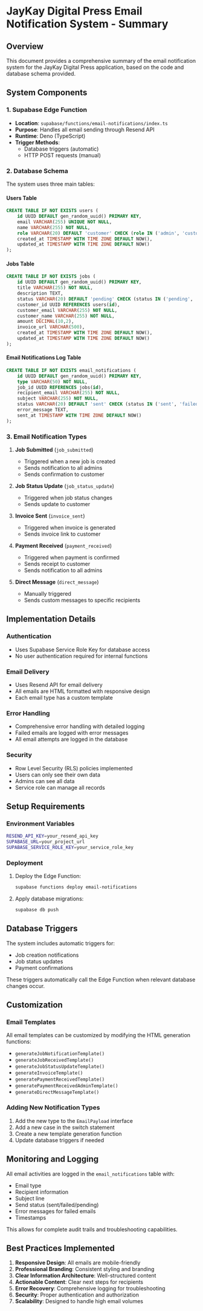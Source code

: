 # JayKay Digital Press Email Notification System - Summary

## Overview

This document provides a comprehensive summary of the email notification system for the JayKay Digital Press application, based on the code and database schema provided.

## System Components

### 1. Supabase Edge Function

- **Location**: `supabase/functions/email-notifications/index.ts`
- **Purpose**: Handles all email sending through Resend API
- **Runtime**: Deno (TypeScript)
- **Trigger Methods**:
  - Database triggers (automatic)
  - HTTP POST requests (manual)

### 2. Database Schema

The system uses three main tables:

#### Users Table

```sql
CREATE TABLE IF NOT EXISTS users (
    id UUID DEFAULT gen_random_uuid() PRIMARY KEY,
    email VARCHAR(255) UNIQUE NOT NULL,
    name VARCHAR(255) NOT NULL,
    role VARCHAR(20) DEFAULT 'customer' CHECK (role IN ('admin', 'customer')),
    created_at TIMESTAMP WITH TIME ZONE DEFAULT NOW(),
    updated_at TIMESTAMP WITH TIME ZONE DEFAULT NOW()
);
```

#### Jobs Table

```sql
CREATE TABLE IF NOT EXISTS jobs (
    id UUID DEFAULT gen_random_uuid() PRIMARY KEY,
    title VARCHAR(255) NOT NULL,
    description TEXT,
    status VARCHAR(20) DEFAULT 'pending' CHECK (status IN ('pending', 'in_progress', 'completed', 'cancelled')),
    customer_id UUID REFERENCES users(id),
    customer_email VARCHAR(255) NOT NULL,
    customer_name VARCHAR(255) NOT NULL,
    amount DECIMAL(10,2),
    invoice_url VARCHAR(500),
    created_at TIMESTAMP WITH TIME ZONE DEFAULT NOW(),
    updated_at TIMESTAMP WITH TIME ZONE DEFAULT NOW()
);
```

#### Email Notifications Log Table

```sql
CREATE TABLE IF NOT EXISTS email_notifications (
    id UUID DEFAULT gen_random_uuid() PRIMARY KEY,
    type VARCHAR(50) NOT NULL,
    job_id UUID REFERENCES jobs(id),
    recipient_email VARCHAR(255) NOT NULL,
    subject VARCHAR(255) NOT NULL,
    status VARCHAR(20) DEFAULT 'sent' CHECK (status IN ('sent', 'failed', 'pending')),
    error_message TEXT,
    sent_at TIMESTAMP WITH TIME ZONE DEFAULT NOW()
);
```

### 3. Email Notification Types

1. **Job Submitted** (`job_submitted`)
   - Triggered when a new job is created
   - Sends notification to all admins
   - Sends confirmation to customer

2. **Job Status Update** (`job_status_update`)
   - Triggered when job status changes
   - Sends update to customer

3. **Invoice Sent** (`invoice_sent`)
   - Triggered when invoice is generated
   - Sends invoice link to customer

4. **Payment Received** (`payment_received`)
   - Triggered when payment is confirmed
   - Sends receipt to customer
   - Sends notification to all admins

5. **Direct Message** (`direct_message`)
   - Manually triggered
   - Sends custom messages to specific recipients

## Implementation Details

### Authentication

- Uses Supabase Service Role Key for database access
- No user authentication required for internal functions

### Email Delivery

- Uses Resend API for email delivery
- All emails are HTML formatted with responsive design
- Each email type has a custom template

### Error Handling

- Comprehensive error handling with detailed logging
- Failed emails are logged with error messages
- All email attempts are logged in the database

### Security

- Row Level Security (RLS) policies implemented
- Users can only see their own data
- Admins can see all data
- Service role can manage all records

## Setup Requirements

### Environment Variables

```bash
RESEND_API_KEY=your_resend_api_key
SUPABASE_URL=your_project_url
SUPABASE_SERVICE_ROLE_KEY=your_service_role_key
```

### Deployment

1. Deploy the Edge Function:

   ```bash
   supabase functions deploy email-notifications
   ```

2. Apply database migrations:
   ```bash
   supabase db push
   ```

## Database Triggers

The system includes automatic triggers for:

- Job creation notifications
- Job status updates
- Payment confirmations

These triggers automatically call the Edge Function when relevant database changes occur.

## Customization

### Email Templates

All email templates can be customized by modifying the HTML generation functions:

- `generateJobNotificationTemplate()`
- `generateJobReceivedTemplate()`
- `generateJobStatusUpdateTemplate()`
- `generateInvoiceTemplate()`
- `generatePaymentReceivedTemplate()`
- `generatePaymentReceivedAdminTemplate()`
- `generateDirectMessageTemplate()`

### Adding New Notification Types

1. Add the new type to the `EmailPayload` interface
2. Add a new case in the switch statement
3. Create a new template generation function
4. Update database triggers if needed

## Monitoring and Logging

All email activities are logged in the `email_notifications` table with:

- Email type
- Recipient information
- Subject line
- Send status (sent/failed/pending)
- Error messages for failed emails
- Timestamps

This allows for complete audit trails and troubleshooting capabilities.

## Best Practices Implemented

1. **Responsive Design**: All emails are mobile-friendly
2. **Professional Branding**: Consistent styling and branding
3. **Clear Information Architecture**: Well-structured content
4. **Actionable Content**: Clear next steps for recipients
5. **Error Recovery**: Comprehensive logging for troubleshooting
6. **Security**: Proper authentication and authorization
7. **Scalability**: Designed to handle high email volumes
